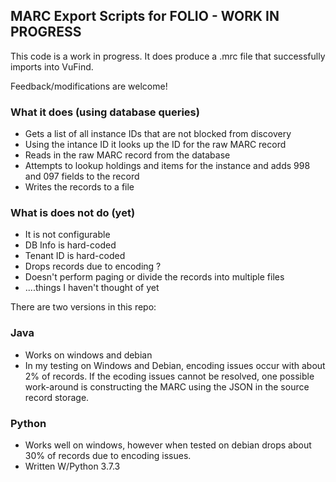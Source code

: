 ## MARC Export Scripts for FOLIO - WORK IN PROGRESS

This code is a work in progress.  It does produce a .mrc file that successfully imports into VuFind.

Feedback/modifications are welcome!

### What it does (using database queries)
* Gets a list of all instance IDs that are not blocked from discovery
* Using the intance ID it looks up the ID for the raw MARC record 
* Reads in the raw MARC record from the database
* Attempts to lookup holdings and items for the instance and adds 998 and 097 fields to the record
* Writes the records to a file

### What is does not do (yet)
* It is not configurable
* DB Info is hard-coded
* Tenant ID is hard-coded 
* Drops records due to encoding ?
* Doesn't perform paging or divide the records into multiple files
* ....things I haven't thought of yet


There are two versions in this repo:

### Java
* Works on windows and debian
* In my testing on Windows and Debian, encoding issues occur with about 2% of records.  If the ecoding issues cannot be resolved, one possible work-around is constructing the MARC using the JSON in the source record storage.

### Python
* Works well on windows, however when tested on debian drops about 30% of records due to encoding issues. 
* Written W/Python 3.7.3


